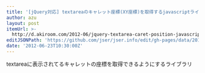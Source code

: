 ```yaml
---
title: '[jQuery対応] textareaのキャレット座標(XY座標)を取得するjavascriptライブラリを作った | 秋山ブログ'
author: azu
layout: post
itemUrl: >-
  http://d.akiroom.com/2012-06/jquery-textarea-caret-position-javascript-library/
editJSONPath: 'https://github.com/jser/jser.info/edit/gh-pages/data/2012/06/index.json'
date: '2012-06-23T10:30:00Z'
---
```

textareaに表示されてるキャレットの座標を取得できるようにするライブラリ
